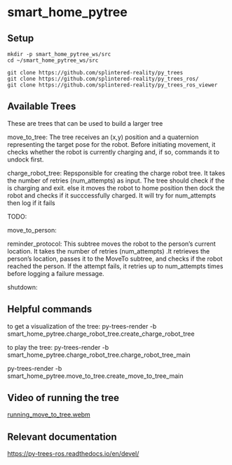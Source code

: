 # smart_home_pytree

## Setup

``` 
mkdir -p smart_home_pytree_ws/src
cd ~/smart_home_pytree_ws/src

git clone https://github.com/splintered-reality/py_trees
git clone https://github.com/splintered-reality/py_trees_ros/
git clone https://github.com/splintered-reality/py_trees_ros_viewer
```
## Available Trees
These are trees that can be used to build a larger tree

move_to_tree: The tree receives an (x,y) position and a quaternion representing the target pose for the robot. Before initiating movement, it checks whether the robot is currently charging and, if so, commands it to undock first.

charge_robot_tree: Repsponsible for creating the charge robot tree. It takes the number of retries (num_attempts) as input. The tree should check if the is charging and exit. else it moves the robot to home position then dock the robot and checks if it succcessfully charged. It will try for num_attempts then log if it fails

TODO:

move_to_person: 

reminder_protocol: This subtree moves the robot to the person’s current location. It takes the number of retries (num_attempts) .It retrieves the person’s location, passes it to the MoveTo subtree, and checks if the robot reached the person. If the attempt fails, it retries up to num_attempts times before logging a failure message.

shutdown: 

## Helpful commands

to get a visualization of the tree:
py-trees-render -b smart_home_pytree.charge_robot_tree.create_charge_robot_tree

to play the tree:
py-trees-render -b smart_home_pytree.charge_robot_tree.charge_robot_tree_main




py-trees-render -b smart_home_pytree.move_to_tree.create_move_to_tree_main

## Video of running the tree

[running_move_to_tree.webm](https://github.com/user-attachments/assets/70da4dc0-a3cc-47f9-82a3-99c17cc8f576)
## Relevant documentation

https://py-trees-ros.readthedocs.io/en/devel/
